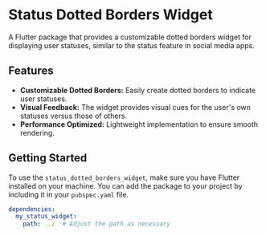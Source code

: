# Status Dotted Borders Widget

A Flutter package that provides a customizable dotted borders widget for displaying user statuses, similar to the status feature in social media apps.

## Features

- **Customizable Dotted Borders:** Easily create dotted borders to indicate user statuses.
- **Visual Feedback:** The widget provides visual cues for the user's own statuses versus those of others.
- **Performance Optimized:** Lightweight implementation to ensure smooth rendering.

## Getting Started

To use the `status_dotted_borders_widget`, make sure you have Flutter installed on your machine. You can add the package to your project by including it in your `pubspec.yaml` file.

```yaml
dependencies:
  my_status_widget:
    path: ../  # Adjust the path as necessary
